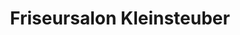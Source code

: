 ---
title: "Friseursalon Kleinsteuber"
url: /amt-creuzburg/friseursalon-kleinsteuber/
shop: Friseur
---